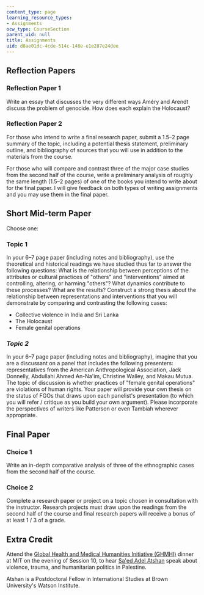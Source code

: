 ```yaml
---
content_type: page
learning_resource_types:
- Assignments
ocw_type: CourseSection
parent_uid: null
title: Assignments
uid: d8ae01dc-4cde-514c-148e-e1e287e24dee
---
```


Reflection Papers
-----------------

### Reflection Paper 1

Write an essay that discusses the very different ways Améry and Arendt discuss the problem of genocide. How does each explain the Holocaust?

### Reflection Paper 2

For those who intend to write a final research paper, submit a 1.5–2 page summary of the topic, including a potential thesis statement, preliminary outline, and bibliography of sources that you will use in addition to the materials from the course.

For those who will compare and contrast three of the major case studies from the second half of the course, write a preliminary analysis of roughly the same length (1.5–2 pages) of one of the books you intend to write about for the final paper. I will give feedback on both types of writing assignments and you may use them in the final paper.

Short Mid-term Paper
--------------------

Choose one:

### Topic 1

In your 6–7 page paper (including notes and bibliography), use the theoretical and historical readings we have studied thus far to answer the following questions: What is the relationship between perceptions of the attributes or cultural practices of "others" and "interventions" aimed at controlling, altering, or harming "others"? What dynamics contribute to these processes? What are the results? Construct a strong thesis about the relationship between representations and interventions that you will demonstrate by comparing and contrasting the following cases: 

*   Collective violence in India and Sri Lanka
*   The Holocaust
*   Female genital operations

### _Topic 2_

In your 6–7 page paper (including notes and bibliography), imagine that you are a discussant on a panel that includes the following presenters: representatives from the American Anthropological Association, Jack Donnelly, Abdullahi Ahmed An-Na'im, Christine Walley, and Makau Mutua. The topic of discussion is whether practices of "female genital operations" are violations of human rights. Your paper will provide your own thesis on the status of FGOs that draws upon each panelist's presentation (to which you will refer / critique as you build your own argument). Please incorporate the perspectives of writers like Patterson or even Tambiah wherever appropriate.

Final Paper
-----------

### Choice 1

Write an in-depth comparative analysis of three of the ethnographic cases from the second half of the course.

### Choice 2

Complete a research paper or project on a topic chosen in consultation with the instructor. Research projects must draw upon the readings from the second half of the course and final research papers will receive a bonus of at least 1 / 3 of a grade.

Extra Credit
------------

Attend the [Global Health and Medical Humanities Initiative (GHMHI)](http://ghmhi.mit.edu/) dinner at MIT on the evening of Session 10, to hear [Sa'ed Adel Atshan](http://watson.brown.edu/events/2013/saed-atshan-geography-international-aid-palestinian-territories) speak about violence, trauma, and humanitarian politics in Palestine.

Atshan is a Postdoctoral Fellow in International Studies at Brown University's Watson Institute.